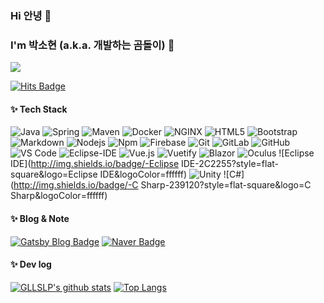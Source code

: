 ### Hi 안녕 🤗

### I'm 박소현 (a.k.a. 개발하는 곰돌이) 🐻

![](https://user-images.githubusercontent.com/37437483/161496473-842d497f-9410-4931-9126-d93b71e0f632.png)

[![Hits Badge](https://hits.seeyoufarm.com/api/count/incr/badge.svg?url=https%3A%2F%2Fgithub.com%2FGLLSLP&count_bg=%23F7CAC9&title_bg=%2392A8D1&icon=swift.svg&icon_color=%23F7CAC9&title=hits&edge_flat=false)](https://hits.seeyoufarm.com)

#### ✨ Tech Stack
![Java](http://img.shields.io/badge/-Java-007396?style=flat-square&logo=java&logoColor=ffffff)
![Spring](http://img.shields.io/badge/-Spring-6DB33F?style=flat-square&logo=spring&logoColor=ffffff)
![Maven](http://img.shields.io/badge/-Maven-1565c0?style=flat-square&logo=apache-maven)
![Docker](https://img.shields.io/badge/-Docker-black?style=flat-square&logo=docker)
![NGINX](http://img.shields.io/badge/-NGINX-269539?style=flat-square&logo=nginx&logoColor=ffffff)
![HTML5](https://img.shields.io/badge/-HTML5-%23E44D27?style=flat-square&logo=html5&logoColor=ffffff)
![Bootstrap](https://img.shields.io/badge/-Bootstrap-563D7C?style=flat-square&logo=Bootstrap)
![Markdown](https://img.shields.io/badge/-Markdown-000000?style=flat-square&logo=markdown)
![Nodejs](https://img.shields.io/badge/-Nodejs-339933?style=flat-square&logo=Node.js&logoColor=ffffff)
![Npm](https://img.shields.io/badge/-npm-CB3837?style=flat-square&logo=npm)
![Firebase](https://img.shields.io/badge/-Firebase-FFCA28?style=flat-square&logo=firebase&logoColor=ffffff)
![Git](https://img.shields.io/badge/-Git-%23F05032?style=flat-square&logo=git&logoColor=%23ffffff)
![GitLab](https://img.shields.io/badge/-GitLab-FCA121?style=flat-square&logo=gitlab)
![GitHub](https://img.shields.io/badge/-GitHub-181717?style=flat-square&logo=github)
![VS Code](http://img.shields.io/badge/-VS%20Code-007ACC?style=flat-square&logo=visual-studio-code&logoColor=ffffff)
![Eclipse-IDE](http://img.shields.io/badge/-Eclipse-2C2255?style=flat-square&logo=eclipse&logoColor=ffffff)
![Vue.js](http://img.shields.io/badge/-Vue.js-4FC08D?style=flat-square&logo=Vue.js&logoColor=ffffff)
![Vuetify](http://img.shields.io/badge/-Vuetify-1867C0?style=flat-square&logo=Vuetify&logoColor=ffffff)
![Blazor](http://img.shields.io/badge/-Blazor-512BD4?style=flat-square&logo=Blazor&logoColor=ffffff)
![Oculus](http://img.shields.io/badge/-Oculus-1C1E20?style=flat-square&logo=Oculus&logoColor=ffffff)
![Eclipse IDE](http://img.shields.io/badge/-Eclipse IDE-2C2255?style=flat-square&logo=Eclipse IDE&logoColor=ffffff)
![Unity](http://img.shields.io/badge/-Unity-FFFFFF?style=flat-square&logo=Unity&logoColor=ffffff)
![C#](http://img.shields.io/badge/-C Sharp-239120?style=flat-square&logo=C Sharp&logoColor=ffffff)

#### ✨ Blog & Note

[![Gatsby Blog Badge](https://img.shields.io/badge/-Blog-92a8d1?logo=gatsby&logoColor=white&link=https://www.gomdol-ooh-ah.com/)](https://www.gomdol-ooh-ah.com/)
[![Naver Badge](https://img.shields.io/badge/-Naver-92a8d1?logo=naver&logoColor=white&link=https://blog.naver.com/evanmacmillan)](https://blog.naver.com/evanmacmillan)

#### ✨ Dev log

[![GLLSLP's github stats](https://github-readme-stats.vercel.app/api?username=GLLSLP&count_private=true&custom_title=GLLSLP's&nbsp;github&nbsp;👀&bg_color=30,92a8d1,f7cac9&title_color=fff&text_color=fff)](https://github.com/anuraghazra/github-readme-stats)
[![Top Langs](https://github-readme-stats.vercel.app/api/top-langs/?username=GLLSLP&layout=compact&custom_title=My&nbsp;Language&nbsp;⌨️&bg_color=30,f7cac9,92a8d1&title_color=fff&text_color=fff)](https://github.com/anuraghazra/github-readme-stats)
